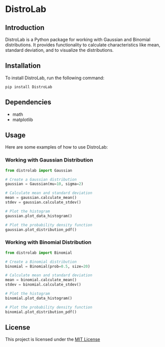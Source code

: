 # DistroLab

## Introduction
DistroLab is a Python package for working with Gaussian and Binomial distributions. It provides functionality to calculate characteristics like mean, standard deviation, and to visualize the distributions.

## Installation
To install DistroLab, run the following command:

```commandline
pip install DistroLab
```


## Dependencies
- math
- matplotlib

## Usage
Here are some examples of how to use DistroLab:

### Working with Gaussian Distribution
```python
from distrolab import Gaussian

# Create a Gaussian distribution
gaussian = Gaussian(mu=10, sigma=2)

# Calculate mean and standard deviation
mean = gaussian.calculate_mean()
stdev = gaussian.calculate_stdev()

# Plot the histogram
gaussian.plot_data_histogram()

# Plot the probability density function
gaussian.plot_distribution_pdf()
```

### Working with Binomial Distribution
```python
from distrolab import Binomial

# Create a Binomial distribution
binomial = Binomial(prob=0.5, size=20)

# Calculate mean and standard deviation
mean = binomial.calculate_mean()
stdev = binomial.calculate_stdev()

# Plot the histogram
binomial.plot_data_histogram()

# Plot the probability density function
binomial.plot_distribution_pdf()
```


## License
This project is licensed under the [MIT License](license.txt)
